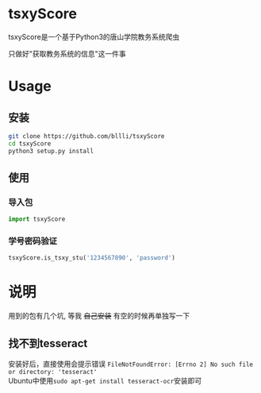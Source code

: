 # tsxyScore
tsxyScore是一个基于Python3的唐山学院教务系统爬虫

只做好"获取教务系统的信息"这一件事
# Usage
## 安装
```bash
git clone https://github.com/bllli/tsxyScore
cd tsxyScore
python3 setup.py install
```
## 使用
### 导入包
```Python
import tsxyScore
```
### 学号密码验证
```Python
tsxyScore.is_tsxy_stu('1234567890', 'password')
```
# 说明
用到的包有几个坑, 等我 ~~自己安装~~ 有空的时候再单独写一下

## 找不到tesseract
安装好后，直接使用会提示错误 `FileNotFoundError: [Errno 2] No such file or directory: 'tesseract'`  
Ubuntu中使用`sudo apt-get install tesseract-ocr`安装即可
